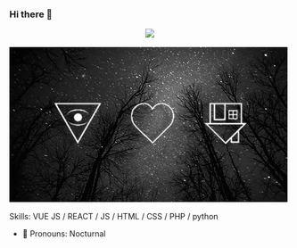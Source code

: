 ### Hi there 👋
<p align="center"><a href="https://github.com/Nocturnal-OFC">
<img height="165" src="https://github-readme-stats.vercel.app/api?username=Nocturnal-OFC&show_icons=true&include_all_commits=true&theme=react&cache_seconds=3200&hide_border=true" /></a>
  
![GIF-1](GIF-1.gif)

Skills: VUE JS / REACT / JS / HTML / CSS / PHP / python

- 🔭 Pronouns: Nocturnal
